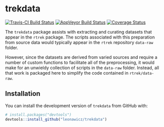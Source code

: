 
<!-- README.md is generated from README.Rmd. Please edit that file -->
trekdata
========

[![Travis-CI Build Status](https://travis-ci.org/leonawicz/trekdata.svg?branch=master)](https://travis-ci.org/leonawicz/trekdata) [![AppVeyor Build Status](https://ci.appveyor.com/api/projects/status/github/leonawicz/trekdata?branch=master&svg=true)](https://ci.appveyor.com/project/leonawicz/trekdata) [![Coverage Status](https://img.shields.io/codecov/c/github/leonawicz/trekdata/master.svg)](https://codecov.io/github/leonawicz/trekdata?branch=master)

The `trekdata` package assists with extracting and curating datasets that appear in the `rtrek` package. The scripts associated with this preparation from source data would typically appear in the `rtrek` repository `data-raw` folder.

However, since the datasets are derived from varied sources and require a number of custom functions to facilitate all of the preprocessing, it would make for an unwieldy collection of scripts in the `data-raw` folder. Instead, all that work is packaged here to simplify the code contained in `rtrek/data-raw`.

Installation
------------

You can install the development version of `trekdata` from GitHub with:

``` r
# install.packages("devtools")
devtools::install_github("leonawicz/trekdata")
```
